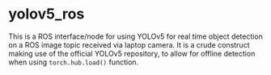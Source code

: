 # yolov5_ros

This is a ROS interface/node for using YOLOv5 for real time object detection on a ROS image topic received via laptop camera. It is a crude construct making use of the official YOLOv5 repository, to allow for offline detection when using `torch.hub.load()` function.
